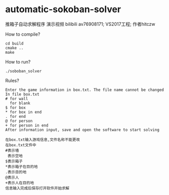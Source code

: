 # automatic-sokoban-solver
推箱子自动求解程序
演示视频 bilibili av76908171;
VS2017工程;
作者hitczw

How to compile?

	cd build
	cmake ..
	make


How to run?

	./soboban_solver

Rules?

	Enter the game information in box.txt. The file name cannot be changed
	In file box.txt
    # for wall
      for blank
    $ for box
	* for box in end
	. for end
	@ for person
	+ for person in end
	After information input, save and open the software to start solving
	
	在box.txt输入游戏信息,文件名称不能更改
	在box.txt文件中
	#表示墙
	 表示空地
	$表示箱子
	*表示箱子在目的地
	.表示目的地
	@表示人
	+表示人在目的地
	信息输入完成后保存打开软件开始求解



